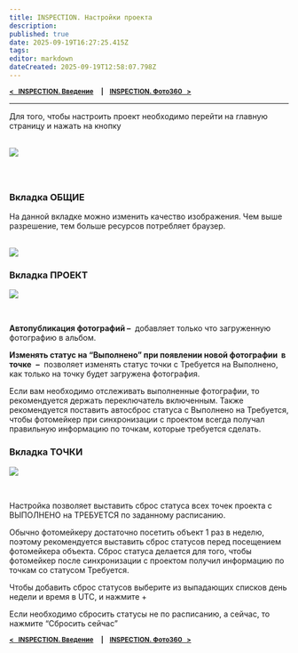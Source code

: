 ```yaml
---
title: INSPECTION. Настройки проекта
description: 
published: true
date: 2025-09-19T16:27:25.415Z
tags: 
editor: markdown
dateCreated: 2025-09-19T12:58:07.798Z
---
```


<sub>**[<   INSPECTION. Введение](/ru/insp/intro)     **|**     [INSPECTION. Фото360    >](/ru/insp/photo360)**</sub>

---
  
Для того, чтобы настроить проект необходимо перейти на главную страницу и нажать на кнопку  
 

![](https://lh7-rt.googleusercontent.com/docsz/AD_4nXdRm1ZONZ_DqMe53eMmWoqhxfDwlUv0YaGIVzN07_vsgp71TFRAC_cJaywBSvK_b7KRS1dGbX2R2FRATbKU1Hu3cvfFQvAZ63SUHMYhG62Bk8pWGJ3saNQPyr-_XlaKHyY?key=DWGZxmmaNZoCcEbYj-xKaPm8)

###   
 

### **Вкладка ОБЩИЕ**

На данной вкладке можно изменить качество изображения. Чем выше разрешение, тем больше ресурсов потребляет браузер.  
 

![](https://lh7-rt.googleusercontent.com/docsz/AD_4nXeVKJqe2jsU9rJLw4ffeW2pxQ1ttVbWGo2nWTPHi-pfNgSjfUHer5SfBO8u_9Oq6MYN3PsPwlRo6i-wIlaL9eruf_-kQ7Xt-KqFsEVDN50j6AFvDJ3qqsx3y90O7rIuGi4?key=DWGZxmmaNZoCcEbYj-xKaPm8)

### **Вкладка ПРОЕКТ**

![](https://lh7-rt.googleusercontent.com/docsz/AD_4nXeD1c9W3Y8jnxNRHuTlNoEkTdGRP6qxloY3P-WWaefxOhf5RlfmWR7KBDA-mK476c5CgePV-RXEcoa1QJVGoVUUwwld0WrNQV950lxl7l5MJC8TE8rnjoEo0l1HSixcZ80?key=DWGZxmmaNZoCcEbYj-xKaPm8)

  
  
 

**Автопубликация фотографий –**  добавляет только что загруженную фотографию в альбом.

**Изменять статус на “Выполнено” при появлении новой фотографии  в точке**  **–**  позволяет изменять статус точки с Требуется на Выполнено, как только на точку будет загружена фотография.

Если вам необходимо отслеживать выполненные фотографии, то рекомендуется держать переключатель включенным. Также рекомендуется поставить автосброс статуса с Выполнено на Требуется, чтобы фотомейкер при синхронизации с проектом всегда получал правильную информацию по точкам, которые требуется сделать.

### **Вкладка ТОЧКИ**

![](https://lh7-rt.googleusercontent.com/docsz/AD_4nXcHTKwxwWWdmQyDIIdodnrGNoOhhy4OOVj_wmiFuIVnatdU9AWDGZQSQxOYbZDIQIJHTdVNcKTsycKS_Udvhzq6PNFMQEn-YMl42ciVuo1H-RCoMwZrNgFAPKSg0IpknQ?key=DWGZxmmaNZoCcEbYj-xKaPm8)

  
 

Настройка позволяет выставить сброс статуса всех точек проекта с ВЫПОЛНЕНО на ТРЕБУЕТСЯ по заданному расписанию.

Обычно фотомейкеру достаточно посетить объект 1 раз в неделю, поэтому рекомендуется выставить сброс статусов перед посещением фотомейкера объекта. Сброс статуса делается для того, чтобы фотомейкер после синхронизации с проектом получил информацию по точкам со статусом Требуется.

Чтобы добавить сброс статусов выберите из выпадающих списков день недели и время в UTC, и нажмите +

Если необходимо сбросить статусы не по расписанию, а сейчас, то нажмите “Сбросить сейчас”
  
<sub>**[<   INSPECTION. Введение](/ru/insp/intro)     **|**     [INSPECTION. Фото360    >](/ru/insp/photo360)**</sub>